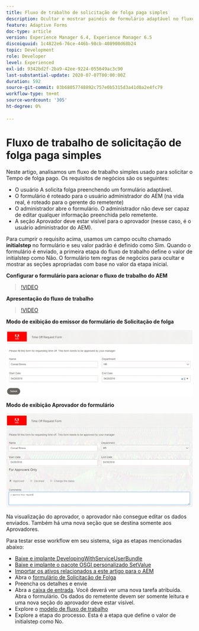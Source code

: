 ```yaml
---
title: Fluxo de trabalho de solicitação de folga paga simples
description: Ocultar e mostrar painéis de formulário adaptável no fluxo de trabalho do AEM
feature: Adaptive Forms
doc-type: article
version: Experience Manager 6.4, Experience Manager 6.5
discoiquuid: 1c4822e6-76ce-446b-98cb-408900d68b24
topic: Development
role: Developer
level: Experienced
exl-id: 9342bd2f-2ba9-42ee-9224-055649ac3c90
last-substantial-update: 2020-07-07T00:00:00Z
duration: 592
source-git-commit: 03b68057748892c757e0b5315d3a41d0a2e4fc79
workflow-type: tm+mt
source-wordcount: '305'
ht-degree: 0%

---
```


# Fluxo de trabalho de solicitação de folga paga simples

Neste artigo, analisamos um fluxo de trabalho simples usado para solicitar o Tempo de folga pago. Os requisitos de negócios são os seguintes:

* O usuário A solicita folga preenchendo um formulário adaptável.
* O formulário é roteado para o usuário administrador do AEM (na vida real, é roteado para o gerente do remetente)
* O administrador abre o formulário. O administrador não deve ser capaz de editar qualquer informação preenchida pelo remetente.
* A seção Aprovador deve estar visível para o aprovador (nesse caso, é o usuário administrador do AEM).

Para cumprir o requisito acima, usamos um campo oculto chamado **initialstep** no formulário e seu valor padrão é definido como Sim. Quando o formulário é enviado, a primeira etapa do fluxo de trabalho define o valor de initialstep como Não. O formulário tem regras de negócios para ocultar e mostrar as seções apropriadas com base no valor da etapa inicial.

**Configurar o formulário para acionar o fluxo de trabalho do AEM**

>[!VIDEO](https://video.tv.adobe.com/v/28406?quality=12&learn=on)

**Apresentação do fluxo de trabalho**

>[!VIDEO](https://video.tv.adobe.com/v/28407?quality=12&learn=on)

**Modo de exibição do emissor do formulário de Solicitação de folga**

![inicialstep](assets/initialstep.gif)

**Modo de exibição Aprovador do formulário**

![aproverview](assets/approversview.gif)

Na visualização do aprovador, o aprovador não consegue editar os dados enviados. Também há uma nova seção que se destina somente aos Aprovadores.

Para testar esse workflow em seu sistema, siga as etapas mencionadas abaixo:
* [Baixe e implante DevelopingWithServiceUserBundle](/help/forms/assets/common-osgi-bundles/DevelopingWithServiceUser.jar)
* [Baixe e implante o pacote OSGI personalizado SetValue](/help/forms/assets/common-osgi-bundles/SetValueApp.core-1.0-SNAPSHOT.jar)
* [Importar os ativos relacionados a este artigo para o AEM](assets/helpxworkflow.zip)
* Abra o [formulário de Solicitação de Folga](http://localhost:4502/content/dam/formsanddocuments/helpx/timeoffrequestform/jcr:content?wcmmode=disabled)
* Preencha os detalhes e envie
* Abra a [caixa de entrada](http://localhost:4502/mnt/overlay/cq/inbox/content/inbox.html). Você deverá ver uma nova tarefa atribuída. Abra o formulário. Os dados do remetente devem ser somente leitura e uma nova seção do aprovador deve estar visível.
* Explore o [modelo de fluxo de trabalho](http://localhost:4502/editor.html/conf/global/settings/workflow/models/helpxworkflow.html)
* Explore a etapa do processo. Esta é a etapa que define o valor de initialstep como No.
